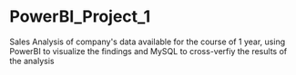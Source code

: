 # PowerBI_Project_1
Sales Analysis of company's data available for the course of 1 year, using PowerBI to visualize the findings and MySQL to cross-verfiy the results of the analysis
